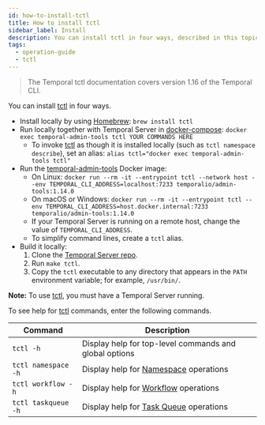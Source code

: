 ```yaml
---
id: how-to-install-tctl
title: How to install tctl
sidebar_label: Install
description: You can install tctl in four ways, described in this topic.
tags:
  - operation-guide
  - tctl
---
```


> The Temporal tctl documentation covers version 1.16 of the Temporal CLI.

You can install [tctl](/docs/tctl) in four ways.

- Install locally by using [Homebrew](https://brew.sh/): `brew install tctl`
- Run locally together with Temporal Server in [docker-compose](https://github.com/temporalio/docker-compose): `docker exec temporal-admin-tools tctl YOUR COMMANDS HERE`
  - To invoke [tctl](/docs/tctl) as though it is installed locally (such as `tctl namespace describe`), set an alias: `alias tctl="docker exec temporal-admin-tools tctl"`
- Run the [temporal-admin-tools](https://hub.docker.com/r/temporalio/admin-tools) Docker image:
  - On Linux: `docker run --rm -it --entrypoint tctl --network host --env TEMPORAL_CLI_ADDRESS=localhost:7233 temporalio/admin-tools:1.14.0`
  - On macOS or Windows: `docker run --rm -it --entrypoint tctl --env TEMPORAL_CLI_ADDRESS=host.docker.internal:7233 temporalio/admin-tools:1.14.0`
  - If your Temporal Server is running on a remote host, change the value of `TEMPORAL_CLI_ADDRESS`.
  - To simplify command lines, create a `tctl` alias.
- Build it locally:
  1. Clone the [Temporal Server repo](https://github.com/temporalio/temporal).
  1. Run `make tctl`.
  1. Copy the `tctl` executable to any directory that appears in the `PATH` environment variable; for example, `/usr/bin/`.

**Note:** To use [tctl](/docs/tctl), you must have a Temporal Server running.

To see help for [tctl](/docs/tctl) commands, enter the following commands.

| Command             | Description                                                                   |
| ------------------- | ----------------------------------------------------------------------------- |
| `tctl -h`           | Display help for top-level commands and global options                        |
| `tctl namespace -h` | Display help for [Namespace](/docs/concepts/what-is-a-namespace) operations   |
| `tctl workflow -h`  | Display help for [Workflow](/docs/concepts/what-is-a-workflow) operations     |
| `tctl taskqueue -h` | Display help for [Task Queue](/docs/concepts/what-is-a-task-queue) operations |
